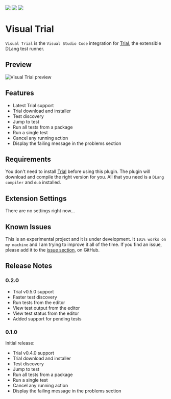 [![](https://vsmarketplacebadge.apphb.com/version/bosz.visual-trial.svg)](https://marketplace.visualstudio.com/items?itemName=bosz.visual-trial)
[![](https://vsmarketplacebadge.apphb.com/installs/bosz.visual-trial.svg)](https://marketplace.visualstudio.com/items?itemName=bosz.visual-trial)
[![](https://vsmarketplacebadge.apphb.com/rating/bosz.visual-trial.svg)](https://marketplace.visualstudio.com/items?itemName=bosz.visual-trial)

# Visual Trial

`Visual Trial` is the `Visual Studio Code` integration for [Trial](http://trial.szabobogdan.com/), the extensible DLang test runner.

## Preview
![Visual Trial preview](https://raw.githubusercontent.com/gedaiu/visual-trial/master/preview.gif)

## Features

- Latest Trial support
- Trial download and installer
- Test discovery
- Jump to test
- Run all tests from a package
- Run a single test
- Cancel any running action
- Display the failing message in the problems section

## Requirements

You don't need to install [Trial](http://trial.szabobogdan.com/) before using this plugin. The plugin will download and compile the right version for you.
All that you need is a `DLang compiler` and `dub` installed.

## Extension Settings

There are no settings right now...

## Known Issues

This is an experimental project and it is under development. It `101% works on my machine` and I am trying to improve it
all of the time. If you find an issue, please add it to the [issue section](https://github.com/gedaiu/visual-trial/issues), on GitHub.

## Release Notes

### 0.2.0

- Trial v0.5.0 support
- Faster test discovery
- Run tests from the editor
- View test output from the editor
- View test status from the editor
- Added support for pending tests


### 0.1.0

Initial release:
- Trial v0.4.0 support
- Trial download and installer
- Test discovery
- Jump to test
- Run all tests from a package
- Run a single test
- Cancel any running action
- Display the failing message in the problems section
